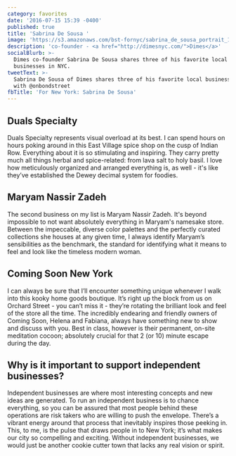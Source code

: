 ```yaml
---
category: favorites
date: '2016-07-15 15:39 -0400'
published: true
title: 'Sabrina De Sousa '
image: 'https://s3.amazonaws.com/bst-fornyc/sabrina_de_sousa_portrait_1024.jpg'
description: 'co-founder - <a href="http://dimesnyc.com/">Dimes</a>'
socialBlurb: >-
  Dimes co-founder Sabrina De Sousa shares three of his favorite local
  businesses in NYC.
tweetText: >-
  Sabrina De Sousa of Dimes shares three of his favorite local businesses in NYC
  with @onbondstreet 
fbTitle: 'For New York: Sabrina De Sousa'
---
```

## Duals Specialty
Duals Specialty represents visual overload at its best. I can spend hours on hours poking around in this East Village spice shop on the cusp of Indian Row. Everything about it is so stimulating and inspiring. They carry pretty much all things herbal and spice-related: from lava salt to holy basil. I love how meticulously organized and arranged everything is, as well - it's like they’ve established the Dewey decimal system for foodies. 

## Maryam Nassir Zadeh 
The second business on my list is Maryam Nassir Zadeh. It's beyond impossible to not want  absolutely everything in Maryam's namesake store. Between the impeccable, diverse color palettes and the perfectly curated collections she houses at any given time, I always identify Maryam’s sensibilities as the benchmark, the standard for identifying what it means to feel and look like the timeless modern woman.

## Coming Soon New York
I can always be sure that I’ll encounter something unique whenever I walk into this kooky home goods boutique. It’s right up the block from us on Orchard Street - you can’t miss it - they’re rotating the brilliant look and feel of the store all the time. The incredibly endearing and friendly owners of Coming Soon, Helena and Fabiana, always have something new to show and discuss with you. Best in class, however is their permanent, on-site meditation cocoon; absolutely crucial for that 2 (or 10) minute escape during the day. 

## Why is it important to support independent businesses?
Independent businesses are where most interesting concepts and new ideas are generated. To run an independent business is to chance everything, so you can be assured that most people behind these operations are risk takers who are willing to push the envelope. There’s a vibrant energy around that process that inevitably inspires those peeking in. This, to me, is the pulse that draws people in to New York; it’s what makes our city so compelling and exciting. Without independent businesses, we would just be another cookie cutter town that lacks any real vision or spirit.
